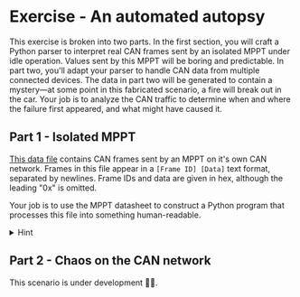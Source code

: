 # Exercise - An automated autopsy

This exercise is broken into two parts. In the first section, you will craft a
Python parser to interpret real CAN frames sent by an isolated MPPT under
idle operation. Values sent by this MPPT will be boring and predictable. In part
two, you'll adapt your parser to handle CAN data from multiple connected devices.
The data in part two will be generated to contain a mystery—at some point in this
fabricated scenario, a fire will break out in the car. Your job is to analyze the
CAN traffic to determine when and where the failure first appeared, and what might
have caused it.

## Part 1 - Isolated MPPT

[This data file](../../misc/mppt_data.txt) contains CAN frames sent by an MPPT on
it's own CAN network. Frames in this file appear in a `[Frame ID] [Data]` text
format, separated by newlines. Frame IDs and data are given in hex, although the
leading "0x" is omitted.

Your job is to use the MPPT datasheet to construct a Python program that processes
this file into something human-readable.

<details>
<summary>Hint</summary>

You may find the
[binascii.unhexlify](https://docs.python.org/3/library/binascii.html#binascii.unhexlify)
and [struct.unpack](https://docs.python.org/3/library/struct.html#struct.unpack)
functions helpful in converting from a hex string to an integer or float.

</details>


## Part 2 - Chaos on the CAN network
This scenario is under development 👷🚧.
